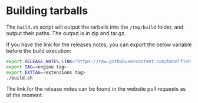 # Building tarballs

The `build.sh` script will output the tarballs into the `/tmp/build` folder, and
output their paths. The output is in zip and tar.gz.

If you have the link for the releases notes, you can export the below variable
before the build execution:

```bash
export RELEASE_NOTES_LINK="https://raw.githubusercontent.com/babelfish-for-postgresql/babelfish_project_website/0c12e48306ef89a2d9fa62c8a55b93d8705b9ac1/_artifacts/babelfish/babelfish-2.1.1-source-x64.markdown"
export TAG=<engine tag>
export EXTTAG=<extensions tag>
./build.sh
```

The link for the release notes can be found in the website pull requests
as of the moment.